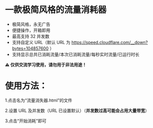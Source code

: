 # 一款极简风格的流量消耗器
* 极简风格，永无广告
* 便捷操作，开箱即用
* 最高支持 32 并发数
* 支持自定义 URL（默认 URL 为 https://speed.cloudflare.com/__down?bytes=104857600 ）
* 支持显示总共已消耗流量/本次已消耗流量/每秒实时流量/已运行时长

**⚠️ 仅供交流学习使用，请勿用于非法用途！**

# 使用方法：
1.点击名为“流量消失器.html”的文件

2.设置 URL 及并发数（URL 已设置默认）（**并发数过高可能会占用大量带宽**）

3.点击“开始消耗”即可

